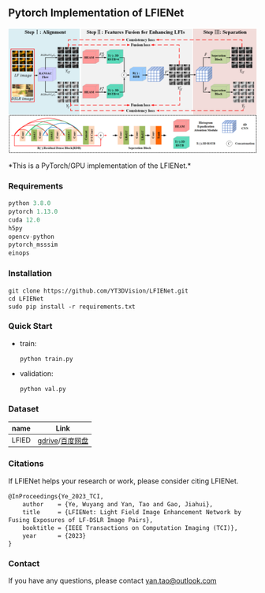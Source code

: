 ## Pytorch Implementation of LFIENet

<p align="center">
  <img src="https://github.com/YT3DVision/LFIENet/blob/main/figure/network.png">
</p>
*This is a PyTorch/GPU implementation of the LFIENet.* 



### Requirements

```python
python 3.8.0
pytorch 1.13.0
cuda 12.0
h5py 
opencv-python 
pytorch_msssim
einops
```



### Installation

```
git clone https://github.com/YT3DVision/LFIENet.git
cd LFIENet
sudo pip install -r requirements.txt
```



### Quick Start

* train:

  ```
  python train.py
  ```

* validation:

  ```
  python val.py
  ```

  

### Dataset

| name  |                             Link                             |
| :---: | :----------------------------------------------------------: |
| LFIED | [gdrive](https://drive.google.com/file/d/1YiQIfqYos8FsC0azmgj3CZD7aaBiunmQ/view?usp=sharing)/[百度网盘]() |



### Citations

If LFIENet helps your research or work, please consider citing LFIENet.

```
@InProceedings{Ye_2023_TCI,
    author    = {Ye, Wuyang and Yan, Tao and Gao, Jiahui},
    title     = {LFIENet: Light Field Image Enhancement Network by Fusing Exposures of LF-DSLR Image Pairs},
    booktitle = {IEEE Transactions on Computation Imaging (TCI)},
    year      = {2023}
}
```



### Contact

If you have any questions, please contact yan.tao@outlook.com
